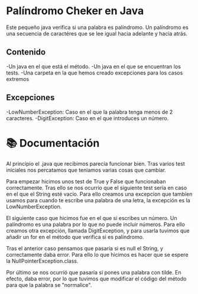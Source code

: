 ﻿# Palíndromo Cheker en Java
Este pequeño java verifica si una palabra es palíndromo. Un palíndromo es una secuencia de caractéres que se lee igual hacia adelante y hacia atrás.
## Contenido
-Un java en el que está el método.
-Un java en el que se encuentran los tests.
-Una carpeta en la que hemos creado excepciones para los casos extremos
## Excepciones
-LowNumberException: Caso en el que la palabra tenga menos de 2 caracteres.
-DigitException: Caso en el que introduces un número.

# 📚 Documentación
Al principio el .java que recibimos parecía funcionar bien. Tras varios test iniciales nos percatamos que teniamos varias cosas que cambiar. 

Para empezar hicimos unos test de True y False que funcionaban correctamente.
Tras ello se nos ocurrio que el siguiente test sería en caso en el que el String esté vacío. 
Para ello creamos una excepcion que tambíen usamos para cuando te escribe una palabra de una letra, la excepción es la LowNumberException.

El siguiente caso que hicimos fue en el que si escribes un número. Un palíndromo es una palabra por lo que no puede incluir números. Para ello creamos otra excepción, llamada DigitException, y para usarla tuvimos que añadir un for en el método que verifica si es palíndromo.

Tras el anterior caso pensamos que pasaría si es null el String, y correctamente daba error. Para ello lo que hicimos es hacer que se espere la NullPointerException.class.

Por último se nos ocurrió que pasaría si pones una palabra con tilde. En efecto, daba error, por lo que tuvimos que modificar el código del método para que la palabra se "normalice".
